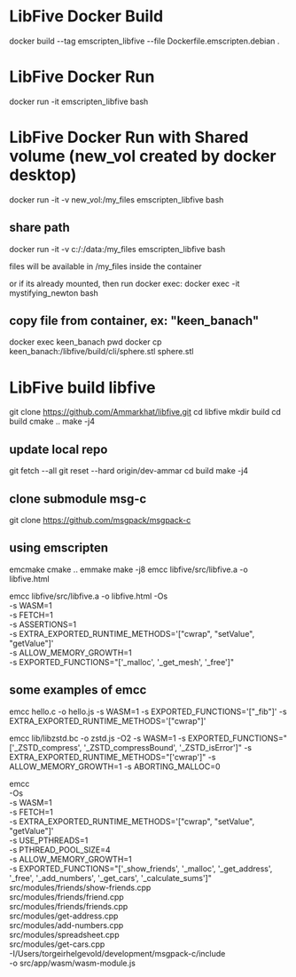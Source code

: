 # LibFive Docker Build
docker build --tag emscripten_libfive --file Dockerfile.emscripten.debian .

# LibFive Docker Run
docker run -it emscripten_libfive bash

# LibFive Docker Run with Shared volume (new_vol created by docker desktop)
docker run -it -v new_vol:/my_files emscripten_libfive bash

## share path
docker run -it -v c:/:/data:/my_files emscripten_libfive bash

files will be available in /my_files inside the container

or if its already mounted, then run docker exec:
docker exec -it mystifying_newton bash

## copy file from container, ex: "keen_banach"
docker exec keen_banach pwd
docker cp keen_banach:/libfive/build/cli/sphere.stl sphere.stl

# LibFive build libfive
git clone https://github.com/Ammarkhat/libfive.git
cd libfive
mkdir build
cd build
cmake ..
make -j4

## update local repo
git fetch --all
git reset --hard origin/dev-ammar
cd build
make -j4

## clone submodule msg-c
git clone https://github.com/msgpack/msgpack-c

## using emscripten
emcmake cmake ..
emmake make -j8
emcc libfive/src/libfive.a -o libfive.html

emcc libfive/src/libfive.a -o libfive.html -Os \
      -s WASM=1 \
      -s FETCH=1 \
      -s ASSERTIONS=1 \
      -s EXTRA_EXPORTED_RUNTIME_METHODS='["cwrap", "setValue", "getValue"]' \
      -s ALLOW_MEMORY_GROWTH=1 \
      -s EXPORTED_FUNCTIONS="['_malloc', '_get_mesh', '_free']"

## some examples of emcc
emcc hello.c -o hello.js -s WASM=1 -s EXPORTED_FUNCTIONS='["_fib"]' -s EXTRA_EXPORTED_RUNTIME_METHODS='["cwrap"]'

emcc lib/libzstd.bc -o zstd.js -O2 -s WASM=1 -s EXPORTED_FUNCTIONS="['_ZSTD_compress', '_ZSTD_compressBound', '_ZSTD_isError']" -s EXTRA_EXPORTED_RUNTIME_METHODS="['cwrap']" -s ALLOW_MEMORY_GROWTH=1 -s ABORTING_MALLOC=0

emcc \
      -Os \
      -s WASM=1 \
      -s FETCH=1 \
      -s EXTRA_EXPORTED_RUNTIME_METHODS='["cwrap", "setValue", "getValue"]' \
      -s USE_PTHREADS=1 \
      -s PTHREAD_POOL_SIZE=4 \
      -s ALLOW_MEMORY_GROWTH=1 \
      -s EXPORTED_FUNCTIONS="['_show_friends', '_malloc', '_get_address', '_free', '_add_numbers', '_get_cars', '_calculate_sums']" \
      src/modules/friends/show-friends.cpp \
      src/modules/friends/friend.cpp \
      src/modules/friends/friends.cpp \
      src/modules/get-address.cpp \
      src/modules/add-numbers.cpp \
      src/modules/spreadsheet.cpp \
      src/modules/get-cars.cpp \
      -I/Users/torgeirhelgevold/development/msgpack-c/include \
      -o src/app/wasm/wasm-module.js

